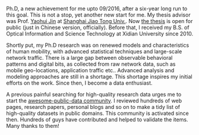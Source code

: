 Ph.D, a new achievement for me upto 09/2016, after a six-year long run to this goal. This is not a stop, yet another new start for me. My thesis advisor was Prof. [Yaohui Jin](http://front.sjtu.edu.cn/~jinyh/) at [Shanghai Jiao Tong Univ.](http://en.sjtu.edu.cn/). Now [the thesis](https://github.com/caesar0301/phd-dissertation) is open for public (just in Chinese version, officially). Before that, I received my B.S. of Optical Information and Science Technology at Xidian University since 2010.

Shortly put, my Ph.D research was on renewed models and characteristics of human mobility, with advanced statistical techniques and large-scale network traffic. There is a large gap between observable behavioral patterns and digital bits, as collected from raw network data, such as mobile geo-locations, application traffic etc.. Advanced analysis and modeling approaches are still in a shortage. This shortage inspires my initial efforts on the work. Since then, I become a data enthusiast.

A previous painful searching for high-quality research data urges me to start the [awesome-public-data community](https://github.com/awesomedata). I reviewed hundreds of web pages, research papers, personal blogs and so on to make a tidy list of high-quality datasets in public domains. This community is activated since then. Hundreds of guys have contributed and helped to validate the items. Many thanks to them!